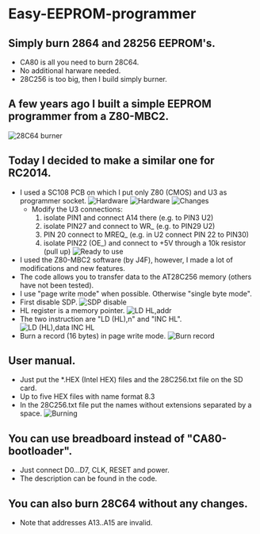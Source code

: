 # Easy-EEPROM-programmer
## Simply burn 2864 and 28256 EEPROM's.
- CA80 is all you need to burn 28C64.
- No additional harware needed.
- 28C256 is too big, then I build simply burner.
## A few years ago I built a simple EEPROM programmer from a Z80-MBC2.
![28C64 burner](https://github.com/ZegarNotAvailable/Easy-EEPROM-programmer/blob/main/Pictures/28C64-burner.jpg)
## Today I decided to make a similar one for RC2014.
- I used a SC108 PCB on which I put only Z80 (CMOS) and U3 as programmer socket.
![Hardware](https://github.com/ZegarNotAvailable/Easy-EEPROM-programmer/blob/main/Pictures/SC108-as-burner.jpg)
![Hardware](https://github.com/ZegarNotAvailable/Easy-EEPROM-programmer/blob/main/Pictures/Bootloader-as-burner.jpg)
![Changes](https://github.com/ZegarNotAvailable/Easy-EEPROM-programmer/blob/main/Pictures/Only-few-changes.jpg)
    - Modify the U3 connections:
        1. isolate PIN1 and connect A14 there (e.g. to PIN3 U2)
        2. isolate PIN27 and connect to WR_ (e.g. to PIN29 U2)
        3. PIN 20 connect to MREQ_ (e.g. in U2 connect PIN 22 to PIN30)
        4. isolate PIN22 (OE_) and connect to +5V through a 10k resistor (pull up)
![Ready to use](https://github.com/ZegarNotAvailable/Easy-EEPROM-programmer/blob/main/Pictures/Burner-ready-to-use.jpg)
- I used the Z80-MBC2 software (by J4F), however, I made a lot of modifications and new features.
- The code allows you to transfer data to the AT28C256 memory (others have not been tested).
- I use "page write mode" when possible. Otherwise "single byte mode".
- First disable SDP.
![SDP disable](https://github.com/ZegarNotAvailable/Easy-EEPROM-programmer/blob/main/Pictures/SDP-disable.png)
- HL register is a memory pointer.
![LD HL,addr](https://github.com/ZegarNotAvailable/Easy-EEPROM-programmer/blob/main/Pictures/LD-HL-addr.png)
- The two instruction are "LD (HL),n" and "INC HL".
![LD (HL),data INC HL](https://github.com/ZegarNotAvailable/Easy-EEPROM-programmer/blob/main/Pictures/LD-M-data-INC-HL.png)
- Burn a record (16 bytes) in page write mode.
![Burn record](https://github.com/ZegarNotAvailable/Easy-EEPROM-programmer/blob/main/Pictures/burn-record.png)
## User manual.
- Just put the *.HEX (Intel HEX) files and the 28C256.txt file on the SD card.
- Up to five HEX files with name format 8.3
- In the 28C256.txt file put the names without extensions separated by a space.
![Burning](https://github.com/ZegarNotAvailable/Easy-EEPROM-programmer/blob/main/Pictures/CA80-monitor-burning.png)
## You can use breadboard instead of "CA80-bootloader".
- Just connect D0...D7, CLK, RESET and power.
- The description can be found in the code.
## You can also burn 28C64 without any changes.
- Note that addresses A13..A15 are invalid.